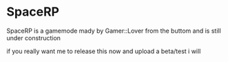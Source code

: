 # SpaceRP
SpaceRP is a gamemode mady by Gamer::Lover from the buttom and is still under construction

if you really want me to release this now and upload a beta/test i will
